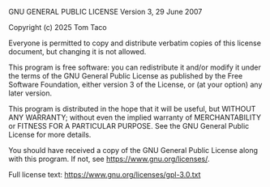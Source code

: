 GNU GENERAL PUBLIC LICENSE
Version 3, 29 June 2007

Copyright (c) 2025 Tom Taco

Everyone is permitted to copy and distribute verbatim copies
of this license document, but changing it is not allowed.

This program is free software: you can redistribute it and/or modify
it under the terms of the GNU General Public License as published by
the Free Software Foundation, either version 3 of the License, or
(at your option) any later version.

This program is distributed in the hope that it will be useful,
but WITHOUT ANY WARRANTY; without even the implied warranty of
MERCHANTABILITY or FITNESS FOR A PARTICULAR PURPOSE.  See the
GNU General Public License for more details.

You should have received a copy of the GNU General Public License
along with this program.  If not, see <https://www.gnu.org/licenses/>.

Full license text: https://www.gnu.org/licenses/gpl-3.0.txt